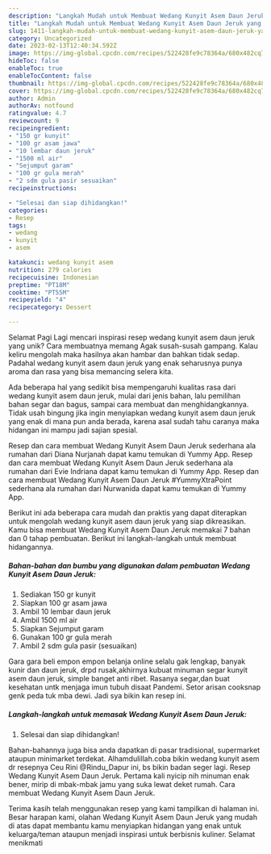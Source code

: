```yaml
---
description: "Langkah Mudah untuk Membuat Wedang Kunyit Asem Daun Jeruk yang Enak, Lezat"
title: "Langkah Mudah untuk Membuat Wedang Kunyit Asem Daun Jeruk yang Enak, Lezat"
slug: 1411-langkah-mudah-untuk-membuat-wedang-kunyit-asem-daun-jeruk-yang-enak-lezat
category: Uncategorized
date: 2023-02-13T12:40:34.592Z
image: https://img-global.cpcdn.com/recipes/522428fe9c78364a/680x482cq70/wedang-kunyit-asem-daun-jeruk-foto-resep-utama.jpg
hideToc: false
enableToc: true
enableTocContent: false
thumbnail: https://img-global.cpcdn.com/recipes/522428fe9c78364a/680x482cq70/wedang-kunyit-asem-daun-jeruk-foto-resep-utama.jpg
cover: https://img-global.cpcdn.com/recipes/522428fe9c78364a/680x482cq70/wedang-kunyit-asem-daun-jeruk-foto-resep-utama.jpg
author: Admin
authorAv: notfound
ratingvalue: 4.7
reviewcount: 9
recipeingredient:
- "150 gr kunyit"
- "100 gr asam jawa"
- "10 lembar daun jeruk"
- "1500 ml air"
- "Sejumput garam"
- "100 gr gula merah"
- "2 sdm gula pasir sesuaikan"
recipeinstructions:

- "Selesai dan siap dihidangkan!"
categories:
- Resep
tags:
- wedang
- kunyit
- asem

katakunci: wedang kunyit asem 
nutrition: 279 calories
recipecuisine: Indonesian
preptime: "PT18M"
cooktime: "PT55M"
recipeyield: "4"
recipecategory: Dessert

---
```



Selamat Pagi Lagi mencari inspirasi resep wedang kunyit asem daun jeruk yang unik? Cara membuatnya memang Agak susah-susah gampang. Kalau keliru mengolah maka hasilnya akan hambar dan bahkan tidak sedap. Padahal wedang kunyit asem daun jeruk yang enak seharusnya punya aroma dan rasa yang bisa memancing selera kita.


Ada beberapa hal yang sedikit bisa mempengaruhi kualitas rasa dari wedang kunyit asem daun jeruk, mulai dari jenis bahan, lalu pemilihan bahan segar dan bagus, sampai cara membuat dan menghidangkannya. Tidak usah bingung jika ingin menyiapkan wedang kunyit asem daun jeruk yang enak di mana pun anda berada, karena asal sudah tahu caranya maka hidangan ini mampu jadi sajian spesial.

Resep dan cara membuat Wedang Kunyit Asem Daun Jeruk sederhana ala rumahan dari Diana Nurjanah dapat kamu temukan di Yummy App. Resep dan cara membuat Wedang Kunyit Asem Daun Jeruk sederhana ala rumahan dari Evie Indriana dapat kamu temukan di Yummy App. Resep dan cara membuat Wedang Kunyit Asem Daun Jeruk #YummyXtraPoint sederhana ala rumahan dari Nurwanida dapat kamu temukan di Yummy App.


Berikut ini ada beberapa cara mudah dan praktis yang dapat diterapkan untuk mengolah wedang kunyit asem daun jeruk yang siap dikreasikan. Kamu bisa membuat Wedang Kunyit Asem Daun Jeruk memakai 7 bahan dan 0 tahap pembuatan. Berikut ini langkah-langkah untuk membuat hidangannya.

<!--inarticleads1-->

##### Bahan-bahan dan bumbu yang digunakan dalam pembuatan Wedang Kunyit Asem Daun Jeruk:

1. Sediakan 150 gr kunyit
1. Siapkan 100 gr asam jawa
1. Ambil 10 lembar daun jeruk
1. Ambil 1500 ml air
1. Siapkan Sejumput garam
1. Gunakan 100 gr gula merah
1. Ambil 2 sdm gula pasir (sesuaikan)


Gara gara beli empon empon belanja online selalu gak lengkap, banyak kunir dan daun jeruk, drpd rusak,akhirnya kubuat minuman segar kunyit asem daun jeruk, simple banget anti ribet. Rasanya segar,dan buat kesehatan untk menjaga imun tubuh disaat Pandemi. Setor arisan cooksnap genk peda tuk mba dewi. Jadi sya bikin kan resep ini. 

<!--inarticleads2-->

##### Langkah-langkah untuk memasak Wedang Kunyit Asem Daun Jeruk:


1. Selesai dan siap dihidangkan!

Bahan-bahannya juga bisa anda dapatkan di pasar tradisional, supermarket ataupun minimarket terdekat. Alhamdulillah.coba bikin wedang kunyit asem dr resepnya Ceu Rini @Rindu_Dapur ini, bs bikin badan seger lagi. Resep Wedang Kunyit Asem Daun Jeruk. Pertama kali nyicip nih minuman enak bener, mirip di mbak-mbak jamu yang suka lewat deket rumah. Cara membuat Wedang Kunyit Asem Daun Jeruk. 

Terima kasih telah menggunakan resep yang kami tampilkan di halaman ini. Besar harapan kami, olahan Wedang Kunyit Asem Daun Jeruk yang mudah di atas dapat membantu kamu menyiapkan hidangan yang enak untuk keluarga/teman ataupun menjadi inspirasi untuk berbisnis kuliner. Selamat menikmati
